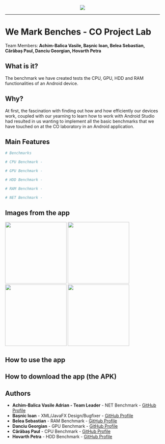 <div align="center">
  <img src="https://i.ibb.co/jLpS0rY/template-readme.png"><br>
</div>

-----------------

# We Mark Benches - CO Project Lab
Team Members: **Achim-Balica Vasile, Bașnic Ioan, Belea Sebastian, Cărăbaș Paul, Danciu Georgian, Hovarth Petra**
## What is it?
The benchmark we have created tests the CPU, GPU, HDD and RAM functionalities of an Android device. <trebuie adaugat aici ceva mai mult >

## Why?
At first, the fascination with finding out how and how efficiently our devices work, coupled with our yearning to learn how to work with Android Studio had resulted in us wanting to implement all the basic benchmarks that we have touched on at the CO laboratory in an Android application.

## Main Features
```sh
# Benchmarks
```

```sh
# CPU Benchmark - 
```

```sh
# GPU Benchmark - 
```

```sh
# HDD Benchmark - 
```

```sh
# RAM Benchmark - 
```
```sh
# NET Benchmark - 
```

## Images from the app

<div>
<img src="https://i.ibb.co/Wx3Mmfk/1.jpg" width="200">
<img src="https://i.ibb.co/VTjtHgB/2.jpg" width="200">
<img src="https://i.ibb.co/X2XrDFR/3.jpg" width="200">
<img src="https://i.ibb.co/qBr12SR/4.jpg" width="200">
</div>

## How to use the app

## How to download the app (the APK)

## Authors
* **Achim-Balica Vasile Adrian - Team Leader** - NET Benchmark - [GitHub Profile](https://github.com/AdrianABV99)
* **Bașnic Ioan** - XML/JavaFX Design/Bugfixer - [GitHub Profile](https://github.com/IoanBasnic)
* **Belea Sebastian** - RAM Benchmark - [GitHub Profile](https://github.com/belea-sebastian)
* **Danciu Georgian** - GPU Benchmark - [GitHub Profile](https://github.com/DreadPirate09)
* **Cărăbaș Paul** - CPU Benchmark - [GitHub Profile](https://github.com/paulcaraa)
* **Hovarth Petra** - HDD Benchmark - [GitHub Profile](https://github.com/Petrified0110)
